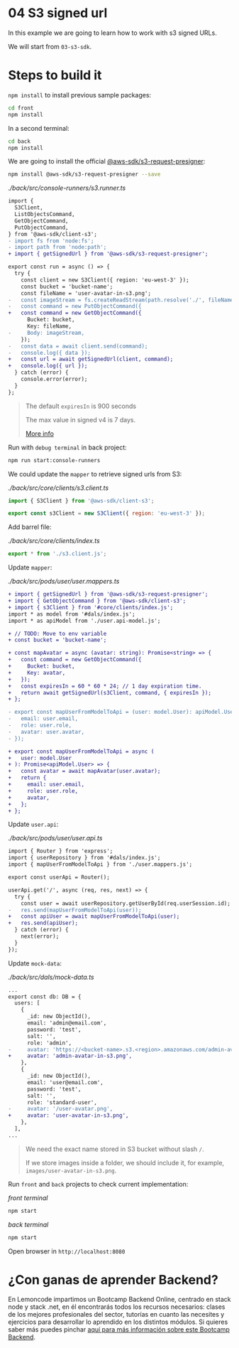 # 04 S3 signed url

In this example we are going to learn how to work with s3 signed URLs.

We will start from `03-s3-sdk`.

# Steps to build it

`npm install` to install previous sample packages:

```bash
cd front
npm install

```

In a second terminal:

```bash
cd back
npm install

```

We are going to install the official [@aws-sdk/s3-request-presigner](https://www.npmjs.com/package/@aws-sdk/s3-request-presigner):

```bash
npm install @aws-sdk/s3-request-presigner --save

```

_./back/src/console-runners/s3.runner.ts_

```diff
import {
  S3Client,
  ListObjectsCommand,
  GetObjectCommand,
  PutObjectCommand,
} from '@aws-sdk/client-s3';
- import fs from 'node:fs';
- import path from 'node:path';
+ import { getSignedUrl } from '@aws-sdk/s3-request-presigner';

export const run = async () => {
  try {
    const client = new S3Client({ region: 'eu-west-3' });
    const bucket = 'bucket-name';
    const fileName = 'user-avatar-in-s3.png';
-   const imageStream = fs.createReadStream(path.resolve('./', fileName));
-   const command = new PutObjectCommand({
+   const command = new GetObjectCommand({
      Bucket: bucket,
      Key: fileName,
-     Body: imageStream,
    });
-   const data = await client.send(command);
-   console.log({ data });
+   const url = await getSignedUrl(client, command);
+   console.log({ url });
  } catch (error) {
    console.error(error);
  }
};

```

> The default `expiresIn` is 900 seconds
>
> The max value in signed v4 is 7 days.
>
> [More info](https://docs.aws.amazon.com/AmazonS3/latest/API/sigv4-query-string-auth.html)

Run with `debug terminal` in back project:

```bash
npm run start:console-runners

```

We could update the `mapper` to retrieve signed urls from S3:

_./back/src/core/clients/s3.client.ts_

```javascript
import { S3Client } from '@aws-sdk/client-s3';

export const s3Client = new S3Client({ region: 'eu-west-3' });

```

Add barrel file:

_./back/src/core/clients/index.ts_

```javascript
export * from './s3.client.js';

```

Update `mapper`:

_./back/src/pods/user/user.mappers.ts_

```diff
+ import { getSignedUrl } from '@aws-sdk/s3-request-presigner';
+ import { GetObjectCommand } from '@aws-sdk/client-s3';
+ import { s3Client } from '#core/clients/index.js';
import * as model from '#dals/index.js';
import * as apiModel from './user.api-model.js';

+ // TODO: Move to env variable
+ const bucket = 'bucket-name';

+ const mapAvatar = async (avatar: string): Promise<string> => {
+   const command = new GetObjectCommand({
+     Bucket: bucket,
+     Key: avatar,
+   });
+   const expiresIn = 60 * 60 * 24; // 1 day expiration time.
+   return await getSignedUrl(s3Client, command, { expiresIn });
+ };

- export const mapUserFromModelToApi = (user: model.User): apiModel.User => ({
-   email: user.email,
-   role: user.role,
-   avatar: user.avatar,
- });

+ export const mapUserFromModelToApi = async (
+   user: model.User
+ ): Promise<apiModel.User> => {
+   const avatar = await mapAvatar(user.avatar);
+   return {
+     email: user.email,
+     role: user.role,
+     avatar,
+   };
+ };

```

Update `user.api`:

_./back/src/pods/user/user.api.ts_

```diff
import { Router } from 'express';
import { userRepository } from '#dals/index.js';
import { mapUserFromModelToApi } from './user.mappers.js';

export const userApi = Router();

userApi.get('/', async (req, res, next) => {
  try {
    const user = await userRepository.getUserById(req.userSession.id);
-   res.send(mapUserFromModelToApi(user));
+   const apiUser = await mapUserFromModelToApi(user);
+   res.send(apiUser);
  } catch (error) {
    next(error);
  }
});

```

Update `mock-data`:

_./back/src/dals/mock-data.ts_

```diff
...
export const db: DB = {
  users: [
    {
      _id: new ObjectId(),
      email: 'admin@email.com',
      password: 'test',
      salt: '',
      role: 'admin',
-     avatar: 'https://<bucket-name>.s3.<region>.amazonaws.com/admin-avatar-in-s3.png',
+     avatar: 'admin-avatar-in-s3.png',
    },
    {
      _id: new ObjectId(),
      email: 'user@email.com',
      password: 'test',
      salt: '',
      role: 'standard-user',
-     avatar: '/user-avatar.png',
+     avatar: 'user-avatar-in-s3.png',
    },
  ],
...
```

> We need the exact name stored in S3 bucket without slash `/`.
>
> If we store images inside a folder, we should include it, for example, `images/user-avatar-in-s3.png`.

Run `front` and `back` projects to check current implementation:

_front terminal_

```bash
npm start

```

_back terminal_

```bash
npm start

```

Open browser in `http://localhost:8080`

# ¿Con ganas de aprender Backend?

En Lemoncode impartimos un Bootcamp Backend Online, centrado en stack node y stack .net, en él encontrarás todos los recursos necesarios: clases de los mejores profesionales del sector, tutorías en cuanto las necesites y ejercicios para desarrollar lo aprendido en los distintos módulos. Si quieres saber más puedes pinchar [aquí para más información sobre este Bootcamp Backend](https://lemoncode.net/bootcamp-backend#bootcamp-backend/banner).
